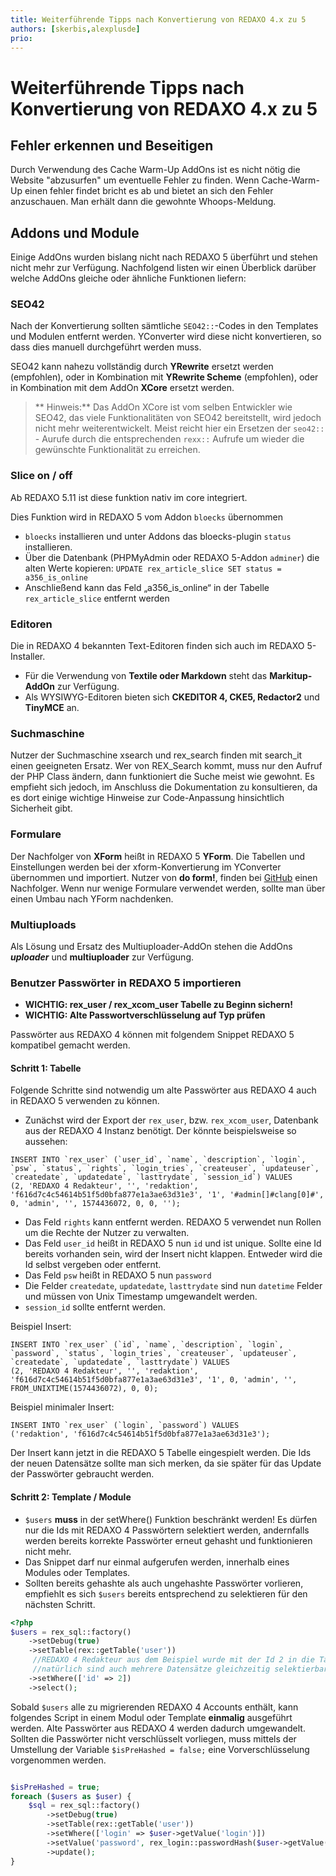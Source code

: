 ```yaml
---
title: Weiterführende Tipps nach Konvertierung von REDAXO 4.x zu 5
authors: [skerbis,alexplusde]
prio:
--- 
```


# Weiterführende Tipps nach Konvertierung von REDAXO 4.x zu 5

## Fehler erkennen und Beseitigen

Durch Verwendung des Cache Warm-Up AddOns ist es nicht nötig die Website "abzusurfen" um eventuelle Fehler zu finden. Wenn Cache-Warm-Up einen fehler findet bricht es ab und bietet an sich den Fehler anzuschauen. Man erhält dann die gewohnte Whoops-Meldung. 

## Addons und Module

Einige AddOns wurden bislang nicht nach REDAXO 5 überführt und stehen nicht mehr zur Verfügung. Nachfolgend listen wir einen Überblick darüber welche AddOns gleiche oder ähnliche Funktionen liefern: 

### SEO42
Nach der Konvertierung sollten sämtliche `SEO42::`-Codes in den Templates und Modulen entfernt werden. YConverter wird diese nicht konvertieren, so dass dies manuell durchgeführt werden muss.  

SEO42 kann nahezu vollständig durch **YRewrite** ersetzt werden (empfohlen), oder in Kombination mit **YRewrite Scheme** (empfohlen), oder in Kombination mit dem AddOn **XCore** ersetzt werden. 

> ** Hinweis:** Das AddOn XCore ist vom selben Entwickler wie SEO42, das viele Funktionalitäten von SEO42 bereitstellt, wird jedoch nicht mehr weiterentwickelt. Meist reicht hier ein Ersetzen der `seo42::` - Aurufe durch die entsprechenden `rexx::` Aufrufe um wieder die gewünschte Funktionalität zu erreichen. 

### Slice on / off

Ab REDAXO 5.11 ist diese funktion nativ im core integriert.

Dies Funktion wird in REDAXO 5 vom Addon `bloecks` übernommen 
* `bloecks` installieren und unter Addons das bloecks-plugin `status` installieren.
* Über die Datenbank (PHPMyAdmin oder REDAXO 5-Addon `adminer`) die alten Werte kopieren: `UPDATE rex_article_slice SET status = a356_is_online`
* Anschließend kann das Feld „a356_is_online“ in der Tabelle `rex_article_slice` entfernt werden


### Editoren
Die in REDAXO 4 bekannten Text-Editoren finden sich auch im REDAXO 5-Installer. 

- Für die Verwendung von **Textile oder Markdown** steht das **Markitup-AddOn** zur Verfügung.
- Als WYSIWYG-Editoren bieten sich **CKEDITOR 4, CKE5, Redactor2** und **TinyMCE** an. 

### Suchmaschine
Nutzer der Suchmaschine xsearch und rex_search finden mit search_it einen geeigneten Ersatz. Wer von REX_Search kommt, muss nur den Aufruf der PHP Class ändern, dann funktioniert die Suche meist wie gewohnt. Es empfieht sich jedoch, im Anschluss die Dokumentation zu konsultieren, da es dort einige wichtige Hinweise zur Code-Anpassung hinsichtlich Sicherheit gibt. 

### Formulare

Der Nachfolger von **XForm** heißt in REDAXO 5 **YForm**. Die Tabellen und Einstellungen werden bei der xform-Konvertierung im YConverter übernommen und importiert. Nutzer von **do form!**, finden bei [GitHub](https://github.com/skerbis/doform-6) einen Nachfolger. Wenn nur wenige Formulare verwendet werden, sollte man über einen Umbau nach YForm nachdenken.  

### Multiuploads

Als Lösung und Ersatz des Multiuploader-AddOn stehen die AddOns ***uploader*** und **multiuploader** zur Verfügung. 

### Benutzer Passwörter in REDAXO 5 importieren
- **WICHTIG: rex_user / rex_xcom_user Tabelle zu Beginn sichern!** 
- **WICHTIG: Alte Passwortverschlüsselung auf Typ prüfen**

Passwörter aus REDAXO 4 können mit folgendem Snippet REDAXO 5 kompatibel gemacht werden.

#### Schritt 1: Tabelle
Folgende Schritte sind notwendig um alte Passwörter aus REDAXO 4 auch in REDAXO 5 verwenden zu können.

- Zunächst wird der Export der `rex_user`, bzw. `rex_xcom_user`, Datenbank aus der REDAXO 4 Instanz benötigt. Der könnte beispielsweise so aussehen:

```mysql
INSERT INTO `rex_user` (`user_id`, `name`, `description`, `login`, `psw`, `status`, `rights`, `login_tries`, `createuser`, `updateuser`, `createdate`, `updatedate`, `lasttrydate`, `session_id`) VALUES
(2, 'REDAXO 4 Redakteur', '', 'redaktion', 'f616d7c4c54614b51f5d0bfa877e1a3ae63d31e3', '1', '#admin[]#clang[0]#', 0, 'admin', '', 1574436072, 0, 0, '');
```

  - Das Feld `rights` kann entfernt werden. REDAXO 5 verwendet nun Rollen um die Rechte der Nutzer zu verwalten.
  - Das Feld `user_id` heißt in REDAXO 5 nun `id` und ist unique. Sollte eine Id bereits vorhanden sein, wird der Insert nicht klappen. Entweder wird die Id selbst vergeben oder entfernt.
  - Das Feld `psw` heißt in REDAXO 5 nun `password`
  - Die Felder `createdate`, `updatedate`, `lasttrydate` sind nun `datetime` Felder und müssen von Unix Timestamp umgewandelt werden.
  - `session_id` sollte entfernt werden.
  
Beispiel Insert:
```mysql
INSERT INTO `rex_user` (`id`, `name`, `description`, `login`, `password`, `status`, `login_tries`, `createuser`, `updateuser`, `createdate`, `updatedate`, `lasttrydate`) VALUES
(2, 'REDAXO 4 Redakteur', '', 'redaktion', 'f616d7c4c54614b51f5d0bfa877e1a3ae63d31e3', '1', 0, 'admin', '', FROM_UNIXTIME(1574436072), 0, 0);
```
Beispiel minimaler Insert:
```mysql
INSERT INTO `rex_user` (`login`, `password`) VALUES
('redaktion', 'f616d7c4c54614b51f5d0bfa877e1a3ae63d31e3');
```

Der Insert kann jetzt in die REDAXO 5 Tabelle eingespielt werden. Die Ids der neuen Datensätze sollte man sich merken, da sie später für das Update der Passwörter gebraucht werden.

#### Schritt 2: Template / Module
- `$users` **muss** in der setWhere() Funktion beschränkt werden! Es dürfen nur die Ids mit REDAXO 4 Passwörtern selektiert werden, andernfalls werden bereits korrekte Passwörter erneut gehasht und funktionieren nicht mehr.
- Das Snippet darf nur einmal aufgerufen werden, innerhalb eines Modules oder Templates.
- Sollten bereits gehashte als auch ungehashte Passwörter vorlieren, empfiehlt es sich `$users` bereits entsprechend zu selektieren für den nächsten Schritt.


```php
<?php
$users = rex_sql::factory()
    ->setDebug(true)
    ->setTable(rex::getTable('user'))
     //REDAXO 4 Redakteur aus dem Beispiel wurde mit der Id 2 in die Tabelle rex_user importiert
     //natürlich sind auch mehrere Datensätze gleichzeitig selektierbar, es dürfen allerdings nur die importierten REDAXO 4 User sein!
    ->setWhere(['id' => 2])
    ->select();
```
Sobald `$users` alle zu migrierenden REDAXO 4 Accounts enthält, kann folgendes Script in einem Modul oder Template **einmalig** ausgeführt werden. Alte Passwörter aus REDAXO 4 werden dadurch umgewandelt. Sollten die Passwörter nicht verschlüsselt vorliegen, muss mittels der Umstellung der Variable `$isPreHashed = false;` eine Vorverschlüsselung vorgenommen werden.
```php

$isPreHashed = true;
foreach ($users as $user) {
    $sql = rex_sql::factory()
        ->setDebug(true)
        ->setTable(rex::getTable('user'))
        ->setWhere(['login' => $user->getValue('login')])
        ->setValue('password', rex_login::passwordHash($user->getValue('password'), $isPreHashed))
        ->update();
}

```
